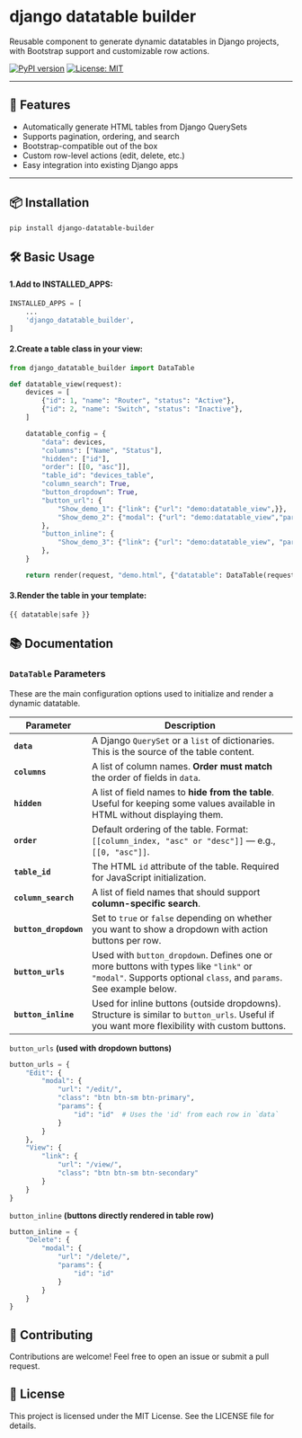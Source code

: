 # django datatable builder

Reusable component to generate dynamic datatables in Django projects, with Bootstrap support and customizable row actions.

[![PyPI version](https://badge.fury.io/py/django-datatable-builder.svg)](https://pypi.org/project/django-datatable-builder/)
[![License: MIT](https://img.shields.io/badge/License-MIT-blue.svg)](LICENSE)

---

## 🚀 Features

- Automatically generate HTML tables from Django QuerySets
- Supports pagination, ordering, and search
- Bootstrap-compatible out of the box
- Custom row-level actions (edit, delete, etc.)
- Easy integration into existing Django apps

---

## 📦 Installation

```bash
pip install django-datatable-builder
```

## 🛠️ Basic Usage

#### 1.Add to INSTALLED_APPS:

```python
INSTALLED_APPS = [
    ...
    'django_datatable_builder',
]
```


#### 2.Create a table class in your view:

```python
from django_datatable_builder import DataTable

def datatable_view(request):
    devices = [
        {"id": 1, "name": "Router", "status": "Active"},
        {"id": 2, "name": "Switch", "status": "Inactive"},
    ]

    datatable_config = {
        "data": devices,
        "columns": ["Name", "Status"],
        "hidden": ["id"],
        "order": [[0, "asc"]],
        "table_id": "devices_table",
        "column_search": True,
        "button_dropdown": True,
        "button_url": {
            "Show_demo_1": {"link": {"url": "demo:datatable_view",}},
            "Show_demo_2": {"modal": {"url": "demo:datatable_view","params":"dispositivo_id": "id"}}
        },
        "button_inline": {
            "Show_demo_3": {"link": {"url": "demo:datatable_view", "params": {"dispositivo_id": "id"}}, "class": "btn btn-success float-end"},
        },
    }

    return render(request, "demo.html", {"datatable": DataTable(request, datatable_config)})
```


#### 3.Render the table in your template:

```python
{{ datatable|safe }}
```

## 📚 Documentation

### **`DataTable` Parameters**


These are the main configuration options used to initialize and render a dynamic datatable.

| Parameter         | Description                                                                                                                                                        |
| ----------------- | ------------------------------------------------------------------------------------------------------------------------------------------------------------------ |
| **`data`**            | A Django `QuerySet` or a `list` of dictionaries. This is the source of the table content.                                                                          |
| **`columns`**         | A list of column names. **Order must match** the order of fields in `data`.                                                                                        |
| **`hidden`**          | A list of field names to **hide from the table**. Useful for keeping some values available in HTML without displaying them.                                        |
| **`order`**           | Default ordering of the table. Format: `[[column_index, "asc" or "desc"]]` — e.g., `[[0, "asc"]]`.                                                                 |
| **`table_id`**        | The HTML `id` attribute of the table. Required for JavaScript initialization.                                                                                      |
| **`column_search`**   | A list of field names that should support **column-specific search**.                                                                                              |
| **`button_dropdown`** | Set to `true` or `false` depending on whether you want to show a dropdown with action buttons per row.                                                             |
| **`button_urls`**     | Used with `button_dropdown`. Defines one or more buttons with types like `"link"` or `"modal"`. Supports optional `class`, and `params`. See example below. |
| **`button_inline`**   | Used for inline buttons (outside dropdowns). Structure is similar to `button_urls`. Useful if you want more flexibility with custom buttons.                       |


`button_urls` **(used with dropdown buttons)**

```python
button_urls = {
    "Edit": {
        "modal": {
            "url": "/edit/",
            "class": "btn btn-sm btn-primary",
            "params": {
                "id": "id"  # Uses the 'id' from each row in `data`
            }
        }
    },
    "View": {
        "link": {
            "url": "/view/",
            "class": "btn btn-sm btn-secondary"
        }
    }
}
```

`button_inline` **(buttons directly rendered in table row)**

```python
button_inline = {
    "Delete": {
        "modal": {
            "url": "/delete/",
            "params": {
                "id": "id"
            }
        }
    }
}

```

## 🤝 Contributing

Contributions are welcome! Feel free to open an issue or submit a pull request.

## 📄 License
This project is licensed under the MIT License. See the LICENSE file for details.